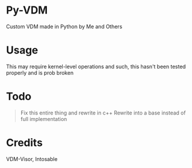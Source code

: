 # Py-VDM
Custom VDM made in Python by Me and Others

# Usage
This may require kernel-level operations and such, this hasn't been tested properly and is prob broken

# Todo
> Fix this entire thing and rewrite in c++
> Rewrite into a base instead of full implementation


# Credits
VDM-Visor, Intosable

